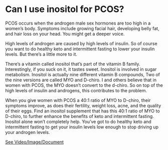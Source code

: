 # Can I use inositol for PCOS?

PCOS occurs when the androgen male sex hormones are too high in a women’s body. Symptoms include growing facial hair, developing belly fat, and hair loss on your head. You might get a deeper voice.

High levels of androgen are caused by high levels of insulin. So of course you want to do healthy keto and intermittent fasting to lower your insulin levels. But there’s a little more to it.

There’s a vitamin called inositol that’s part of the vitamin B family. Interestingly, if you suck on it, it tastes sweet. Inositol is involved in sugar metabolism. Inositol is actually nine different vitamin B compounds, Two of the nine versions are called MYO and D-chiro. I and others believe that in women with PCOS, the MYO doesn’t convert to the d-chiro. So on top of the high levels of insulin and androgens, this contributes to the problem.

When you give women with PCOS a 40:1 ratio of MYO to D-chiro, their symptoms improve, as does their fertility, weight loss, acne, and the quality of their eggs. Find an inositol supplement that has this 40:1 ratio of MYO to D-chiro, to further enhance the benefits of keto and intermittent fasting. Inositol alone won’t completely help. You’ve got to do healthy keto and intermittent fasting to get your insulin levels low enough to stop driving up your androgen levels.

 [See Video/Image/Document](https://hls-player.drberg.com/asset?path=migrated-assets/use-inositol-for-pcos-polycystic-ovarian-syndrome-drberg)